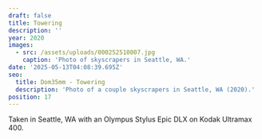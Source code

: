 ```yaml
---
draft: false
title: Towering
description: ''
year: 2020
images:
  - src: /assets/uploads/000252510007.jpg
    caption: 'Photo of skyscrapers in Seattle, WA.'
date: '2025-05-13T04:08:39.695Z'
seo:
  title: Dom35mm - Towering
  description: 'Photo of a couple skyscrapers in Seattle, WA (2020).'
position: 17
---
```



Taken in Seattle, WA with an Olympus Stylus Epic DLX on Kodak Ultramax 400.

